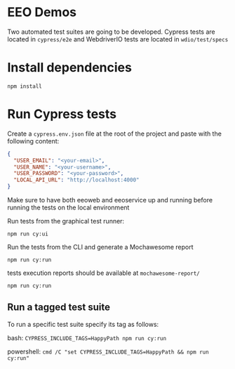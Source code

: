 # EEO Demos

Two automated test suites are going to be developed. 
Cypress tests are located in `cypress/e2e` and WebdriverIO tests are located in `wdio/test/specs`

# Install dependencies
```
npm install
```

# Run Cypress tests
Create a `cypress.env.json` file at the root of the project and paste with the following content:
```json
{
  "USER_EMAIL": "<your-email>",
  "USER_NAME": "<your-username>",
  "USER_PASSWORD": "<your-password>",
  "LOCAL_API_URL": "http://localhost:4000"
}
```
Make sure to have both eeoweb and eeoservice up and running before running the tests on the local environment

Run tests from the graphical test runner:
```
npm run cy:ui
```

Run the tests from the CLI and generate a Mochawesome report
```
npm run cy:run
```
tests execution reports should be available at `mochawesome-report/`

```npm run cy:run```

## Run a tagged test suite
To run a specific test suite specify its tag as follows:

bash:
```CYPRESS_INCLUDE_TAGS=HappyPath npm run cy:run```

powershell:
```cmd /C "set CYPRESS_INCLUDE_TAGS=HappyPath && npm run cy:run"```